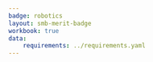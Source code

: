 ```yaml
---
badge: robotics
layout: smb-merit-badge
workbook: true
data:
    requirements: ../requirements.yaml
---
```


